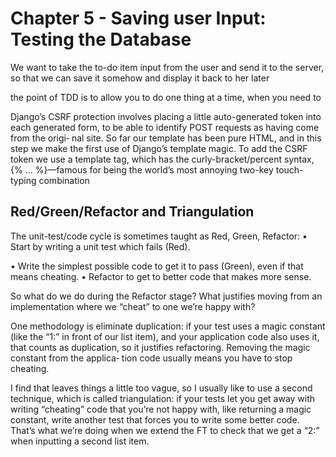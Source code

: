 # Chapter 5 - Saving user Input: Testing the Database

We want to take the to-do item input from the user and send it to the server, so that we can save it somehow and display it back to her later

the point of TDD is to allow you to do one thing at a time, when you need to

Django’s CSRF protection involves placing a little auto-generated token into each generated form, to be able to identify POST requests as having come from the origi‐ nal site. So far our template has been pure HTML, and in this step we make the first use of Django’s template magic. To add the CSRF token we use a template tag, which has the curly-bracket/percent syntax, {% ... %}—famous for being the world’s most annoying two-key touch-typing combination

## Red/Green/Refactor and Triangulation
The unit-test/code cycle is sometimes taught as Red, Green, Refactor: • Start by writing a unit test which fails (Red).

• Write the simplest possible code to get it to pass (Green), even if that means cheating.
• Refactor to get to better code that makes more sense.

So what do we do during the Refactor stage? What justifies moving from an implementation where we “cheat” to one we’re happy with?

One methodology is eliminate duplication: if your test uses a magic constant (like the “1:” in front of our list item), and your application code also uses it, that counts as duplication, so it justifies refactoring. Removing the magic constant from the applica‐ tion code usually means you have to stop cheating.

I find that leaves things a little too vague, so I usually like to use a second technique, which is called triangulation: if your tests let you get away with writing “cheating” code that you’re not happy with, like returning a magic constant, write another test that forces you to write some better code. That’s what we’re doing when we extend the FT to check that we get a “2:” when inputting a second list item.
